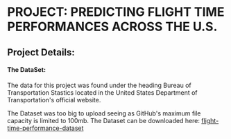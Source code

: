 # PROJECT: PREDICTING FLIGHT TIME PERFORMANCES ACROSS THE U.S.
## Project Details:


#### The DataSet: 
The data for this project was found under the heading Bureau of Transportation Stastics located in the United States Department of Transportation's official website. 

The Dataset was too big to upload seeing as GitHub's maximum file capacity is limited to 100mb. The Dataset can be downloaded here:
[flight-time-performance-dataset](http://www.transtats.bts.gov/DL_SelectFields.asp?Table_ID=236&DB_Short_Name=On-Time)
